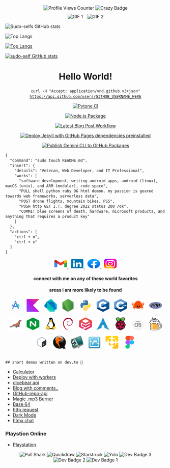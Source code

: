 <div align="center">
    
  <img src="https://komarev.com/ghpvc/?username=sudo-self&style=flat-square&color=blue" alt="Profile Views Counter"/>
 
 <img src="https://img.shields.io/badge/wow_that_badge_is_crazy_where_you_get_that_bruh%3F-Trophy_Earned_Gold-gold" alt="Crazy Badge">
    
</div>

<div align="center" style="margin-top: 10px;">
    <!-- GIFs -->
    <img src="https://user-images.githubusercontent.com/65187002/144930161-2f783401-8d27-4fdf-a2f7-cc0ba32f1f1f.gif" width="20%" alt="GIF 1" style="margin-right: 10px;">
    <img src="https://user-images.githubusercontent.com/65187002/144930161-2f783401-8d27-4fdf-a2f7-cc0ba32f1f1f.gif" width="20%" alt="GIF 2">
</div>






![Sudo-selfs GitHub stats](https://github-readme-stats.vercel.app/api?username=sudo-self&show_icons=true&theme=radical)

![Top Langs](https://github-readme-stats.vercel.app/api/top-langs/?username=sudo-self&hide_progress=true)

[![Top Langs](https://github-readme-stats.vercel.app/api/top-langs/?username=sudo-self&layout=pie)](https://github.com/sudo-self/github-readme-stats)

[![sudo-self GitHub stats](https://github-readme-stats.vercel.app/api?username=sudo-self)](https://github.com/sudo-self/github-readme-stats)




<div align="center">
    
# Hello World!

<code>curl -H "Accept: application/vnd.github.v3+json" https://api.github.com/users/GITHUB_USERNAME_HERE</CODE>


[![Pytone CI](https://github.com/sudo-self/pytones/actions/workflows/python-app.yml/badge.svg)](https://github.com/sudo-self/pytones/actions/workflows/python-app.yml)

[![Node.js Package](https://github.com/sudo-self/floater-buttons/actions/workflows/npm-publish.yml/badge.svg)](https://github.com/sudo-self/floater-buttons/actions/workflows/npm-publish.yml)


[![Latest Blog Post Workflow](https://github.com/sudo-self/sudo-self/actions/workflows/blogpost.yml/badge.svg?branch=main)](https://github.com/sudo-self/sudo-self/actions/workflows/blogpost.yml)

[![Deploy Jekyll with GitHub Pages dependencies preinstalled](https://github.com/sudo-self/sudo-self.github.io/actions/workflows/jekyll-gh-pages.yml/badge.svg)](https://github.com/sudo-self/sudo-self.github.io/actions/workflows/jekyll-gh-pages.yml)

[![Publish Gemini CLI to GitHub Packages](https://github.com/sudo-self/gemini-2.0-cli/actions/workflows/npm-publish-github-packages.yml/badge.svg)](https://github.com/sudo-self/gemini-2.0-cli/actions/workflows/npm-publish-github-packages.yml)


</div>

```
{
  "command": "sudo touch README.md",
  "insert": {
    "details": "Veteran, Web Developer, and IT Professional",
    "works": [
      "software development, writing android apps, android (linux), macOS (unix), and ARM (modular), code space",
      "PULL shell python ruby OG html demon. my passion is geared towards web frameworks, serverless data",
      "POST drone flights, mountain bikes, PS5",
      "PUSH http GET I.T. degree 2022 status 200 /ok",
      "COMMIT blue screens of death, hardware, microsoft products, and anything that requires a product key"
    ]
  },
  "actions": [
    "ctrl + o",
    "ctrl + x"
  ]
}
```

<div align="center">
  <a href="mailto:jesse@jessejesse.com" target="_blank">
    <img src="https://raw.githubusercontent.com/fathonix/fathonix/master/assets/logos/gmail.svg" title="Email" alt="Email" width="40" height="30"/>
  </a>&nbsp;
  <a href="https://www.linkedin.com/in/jrsdevelopments" target="_blank">
    <img src="https://raw.githubusercontent.com/devicons/devicon/master/icons/linkedin/linkedin-original.svg" title="LinkedIn" alt="LinkedIn" width="40" height="30"/>
  </a>&nbsp;
  <a href="https://www.facebook.com/NieghboorhoodPUSH/" target="_blank">
    <img src="https://raw.githubusercontent.com/fathonix/fathonix/master/assets/logos/facebook.svg" title="Facebook" alt="Facebook" width="40" height="30"/>
  </a>&nbsp;
  <a href="https://instagram.com/JR85er" target="_blank">
    <img src="https://raw.githubusercontent.com/fathonix/fathonix/master/assets/logos/instagram.svg" title="Instagram" alt="Instagram" width="40" height="30"/>
  </a>
    
</div><h4 align="center"><strong>connect with me on any of these world favorites</strong></h4>

</div>
<h4 align="center"><strong>areas i am more likely to be found</strong></h4>
<div align="center" style="display: flex; flex-wrap: wrap; justify-content: center; gap: 15px; margin-top: 20px;">
  <a href="https://developer.android.com" target="_blank">
    <img src="https://raw.githubusercontent.com/fathonix/fathonix/master/assets/logos/androidstudio.svg" title="Android" alt="Android" width="40" height="40"/>
  </a>
  <a href="https://kotlinlang.org" target="_blank">
    <img src="https://raw.githubusercontent.com/fathonix/fathonix/master/assets/logos/kotlin.svg" title="Kotlin" alt="Kotlin" width="40" height="40"/>
  </a>
  <a href="https://dart.dev" target="_blank">
    <img src="https://raw.githubusercontent.com/devicons/devicon/master/icons/dart/dart-original.svg" title="Dart" alt="Dart" width="40" height="40"/>
  </a>
  <a href="https://nodejs.org" target="_blank">
    <img src="https://raw.githubusercontent.com/devicons/devicon/master/icons/nodejs/nodejs-original.svg" title="Node.js" alt="Node.js" width="40" height="40"/>
  </a>
  <a href="https://python.org" target="_blank">
    <img src="https://raw.githubusercontent.com/devicons/devicon/master/icons/python/python-original.svg" title="Python" alt="Python" width="40" height="40"/>
  </a>
  <a href="https://www.open-std.org/jtc1/sc22/wg14" target="_blank">
    <img src="https://raw.githubusercontent.com/fathonix/fathonix/master/assets/logos/c.svg" title="C" alt="C" width="40" height="40"/>
  </a>
  <a href="https://isocpp.org" target="_blank">
    <img src="https://raw.githubusercontent.com/fathonix/fathonix/master/assets/logos/cplusplus.svg" title="C++" alt="C++" width="40" height="40"/>
  </a>
  <a href="https://rust-lang.org" target="_blank">
    <img src="https://raw.githubusercontent.com/fathonix/fathonix/master/assets/logos/ferris.svg" title="Rust" alt="Rust" width="40" height="40"/>
  </a>
  <a href="https://php.net" target="_blank">
    <img src="https://raw.githubusercontent.com/devicons/devicon/master/icons/php/php-original.svg" title="PHP" alt="PHP" width="40" height="40"/>
  </a>
  <a href="https://mariadb.org" target="_blank">
    <img src="https://raw.githubusercontent.com/fathonix/fathonix/master/assets/logos/mariadb.svg" title="MariaDB" alt="MariaDB" width="40" height="40"/>
  </a>
  <a href="https://nginx.org" target="_blank">
    <img src="https://raw.githubusercontent.com/fathonix/fathonix/master/assets/logos/nginx.svg" title="NGINX" alt="NGINX" width="40" height="40"/>
  </a>
  <a href="https://linux.org/" target="_blank">
    <img src="https://raw.githubusercontent.com/devicons/devicon/master/icons/linux/linux-original.svg" title="Linux" alt="Linux" width="40" height="40"/>
  </a>
  <a href="https://debian.org/" target="_blank">
    <img src="https://raw.githubusercontent.com/devicons/devicon/master/icons/debian/debian-original.svg" title="Debian" alt="Debian" width="40" height="40"/>
  </a>
  <a href="https://makedeb.org/" target="_blank">
    <img src="https://raw.githubusercontent.com/fathonix/fathonix/master/assets/logos/makedeb.svg" title="makedeb" alt="makedeb" width="40" height="40"/>
  </a>
  <a href="https://archlinux.org/" target="_blank">
    <img src="https://raw.githubusercontent.com/fathonix/fathonix/master/assets/logos/archlinux.svg" title="Arch Linux" alt="Arch Linux" width="40" height="40"/>
  </a>
  <a href="https://raspberrypi.org/" target="_blank">
    <img src="https://raw.githubusercontent.com/devicons/devicon/master/icons/raspberrypi/raspberrypi-original.svg" title="Raspberry Pi" alt="Raspberry Pi" width="40" height="40"/>
  </a>
  <a href="https://apple.com/macos" target="_blank">
    <img src="https://raw.githubusercontent.com/fathonix/fathonix/master/assets/logos/macos.svg" title="macOS" alt="macOS" width="40" height="40"/>
  </a>
  <a href="https://brew.sh" target="_blank">
    <img src="https://raw.githubusercontent.com/fathonix/fathonix/master/assets/logos/homebrew.svg" title="Homebrew" alt="Homebrew" width="40" height="40"/>
  </a>
  <a href="https://gnu.org/software/bash" target="_blank">
    <img src="https://raw.githubusercontent.com/fathonix/fathonix/master/assets/logos/bash.svg" title="Bash" alt="Bash" width="40" height="40"/>
  </a>
  <a href="https://qemu.org" target="_blank">
    <img src="https://raw.githubusercontent.com/fathonix/fathonix/master/assets/logos/qemu.svg" title="QEMU" alt="QEMU" width="40" height="40"/>
  </a>
  <a href="https://libvirt.org" target="_blank">
    <img src="https://raw.githubusercontent.com/fathonix/fathonix/master/assets/logos/libvirt.svg" title="libvirt" alt="libvirt" width="40" height="40"/>
  </a>
  <a href="https://virtualbox.org" target="_blank">
    <img src="https://raw.githubusercontent.com/fathonix/fathonix/master/assets/logos/virtualbox.svg" title="VirtualBox" alt="VirtualBox" width="40" height="40"/>
  </a>
  <a href="https://vmware.com/products/workstation-player" target="_blank">
    <img src="https://raw.githubusercontent.com/fathonix/fathonix/master/assets/logos/vmware.svg" title="VMware Workstation Player" alt="VMware Workstation Player" width="40" height="40"/>
  </a>
  <a href="https://figma.com/" target="_blank">
    <img src="https://raw.githubusercontent.com/devicons/devicon/master/icons/figma/figma-original.svg" title="Figma" alt="Figma" width="40" height="40"/>
  </a>
</div>
<br>

    ## short demos written on dev.to 🤟 
    
<!-- BLOG-POST-LIST:START -->
- [Calculator](https://dev.to/sudo-self/calculator-2n3f)
- [Deploy with workers](https://dev.to/sudo-self/deploy-with-workers-595h)
- [dicebear api](https://dev.to/sudo-self/dicebear-api-m59)
- [Blog with comments..](https://dev.to/sudo-self/blog-with-comments-1314)
- [GitHub-repo-api](https://dev.to/sudo-self/github-repos-284g)
- [Magic .mp3 Burner](https://dev.to/sudo-self/magic-mp3-burner-49bo)
- [Base 64](https://dev.to/sudo-self/base-64-2pa0)
- [http request](https://dev.to/sudo-self/http-request-200-ok-4li2)
- [Dark Mode](https://dev.to/sudo-self/dark-mode-23dd)
- [htmx chat](https://dev.to/sudo-self/htmx-chat-2bn3)
<!-- BLOG-POST-LIST:END -->
</div>

### Playstion Online

- [Playstation](https://playstation.jessejesse.com)

<div align="center">
    <img src="https://github.com/sudo-self/sudo-self/assets/119916323/591566e1-cd9a-445c-9d0b-82ca60b4c37f" alt="Pull Shark" width="15%"/>
    <img src="https://github.com/sudo-self/sudo-self/assets/119916323/9d692e82-ae9f-4703-9355-74a0e8bebbfe" alt="Quickdraw" width="15%"/>
    <img src="https://github.com/sudo-self/sudo-self/assets/119916323/5c4f6626-7c67-4277-97a6-b67b77d08953" alt="Starstruck" width="15%"/>
    <img src="https://github.com/sudo-self/sudo-self/assets/119916323/f135932f-d44f-4bb9-b72a-ac23219112bc" alt="Yolo" width="15%"/>
    <img src="https://github.com/user-attachments/assets/4962670c-d88b-4bfd-8697-753044e16c33" alt="Dev Badge 3" width="15%"/>
    <img src="https://github.com/user-attachments/assets/3aa8db8c-ec26-4248-85a2-a147c1b74e06" alt="Dev Badge 2" width="15%"/>
    <img src="https://github.com/user-attachments/assets/a3a9c3b1-4389-4ccb-a6d7-c48ef81ea222" alt="Dev Badge 1" width="15%"/>
</div>





    
</div><br>







